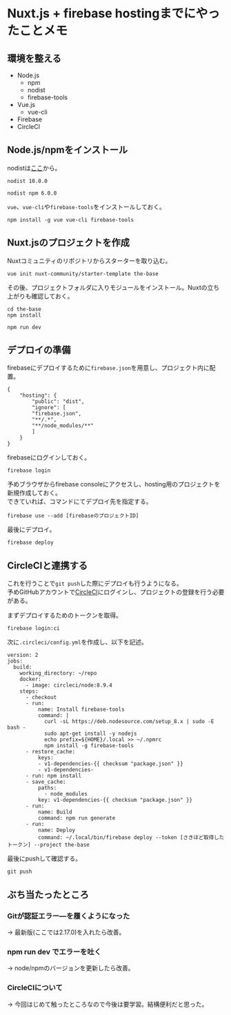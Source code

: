 # Nuxt.js + firebase hostingまでにやったことメモ
## 環境を整える
- Node.js
    - npm
    - nodist
    - firebase-tools
- Vue.js
    - vue-cli
- Firebase
- CircleCI
  
## Node.js/npmをインストール
nodistは[ここ](https://github.com/marcelklehr/nodist/releases)から。
```
nodist 10.0.0
```
```
nodist npm 6.0.0
```
`vue`、`vue-cli`や`firebase-tools`をインストールしておく。
```
npm install -g vue vue-cli firebase-tools
```
## Nuxt.jsのプロジェクトを作成
Nuxtコミュニティのリポジトリからスターターを取り込む。
```
vue init nuxt-community/starter-template the-base
```
その後、プロジェクトフォルダに入りモジュールをインストール。Nuxtの立ち上がりも確認しておく。
```
cd the-base
npm install
```
```
npm run dev
```
## デプロイの準備
firebaseにデプロイするために`firebase.json`を用意し、プロジェクト内に配置。
```
{
    "hosting": {
        "public": "dist",
        "ignore": [
        "firebase.json",
        "**/.*",
        "**/node_modules/**"
        ]
    }
}
```
firebaseにログインしておく。
```
firebase login
```
予めブラウザからfirebase consoleにアクセスし、hosting用のプロジェクトを新規作成しておく。  
できていれば、コマンドにてデプロイ先を指定する。
```
firebase use --add [firebaseのプロジェクトID]
```
最後にデプロイ。
```
firebase deploy
```
## CircleCIと連携する
これを行うことで`git push`した際にデプロイも行うようになる。  
予めGitHubアカウントで[CircleCI](https://circleci.com/)にログインし、プロジェクトの登録を行う必要がある。  
  
まずデプロイするためのトークンを取得。
```
firebase login:ci
```
次に`.circleci/config.yml`を作成し、以下を記述。
```
version: 2
jobs:
  build:
    working_directory: ~/repo
    docker:
      - image: circleci/node:8.9.4
    steps:
      - checkout
      - run:
          name: Install firebase-tools
          command: |
            curl -sL https://deb.nodesource.com/setup_8.x | sudo -E bash -
            sudo apt-get install -y nodejs
            echo prefix=${HOME}/.local >> ~/.npmrc
            npm install -g firebase-tools
      - restore_cache:
          keys:
          - v1-dependencies-{{ checksum "package.json" }}
          - v1-dependencies-
      - run: npm install
      - save_cache:
          paths:
            - node_modules
          key: v1-dependencies-{{ checksum "package.json" }}
      - run:
          name: Build
          command: npm run generate
      - run:
          name: Deploy
          command: ~/.local/bin/firebase deploy --token [さきほど取得したトークン] --project the-base
```
最後にpushして確認する。
```
git push
```
  
## ぶち当たったところ
### Gitが認証エラー―を履くようになった
→ 最新版(ここでは2.17.0)を入れたら改善。
### npm run dev でエラーを吐く
→ node/npmのバージョンを更新したら改善。
### CircleCIについて
→ 今回はじめて触ったところなので今後は要学習。結構便利だと思った。